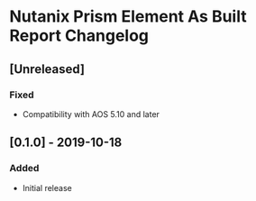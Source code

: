 # Nutanix Prism Element As Built Report Changelog

## [Unreleased]
### Fixed
- Compatibility with AOS 5.10 and later

## [0.1.0] - 2019-10-18
### Added
- Initial release